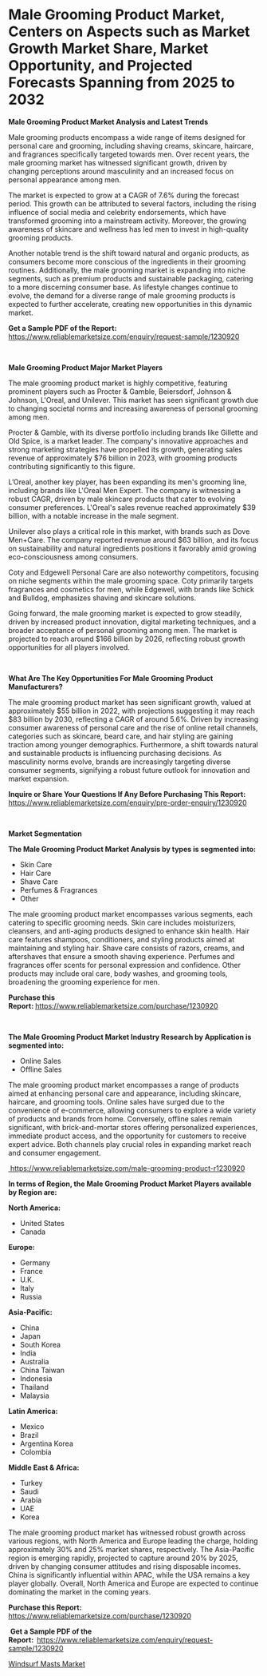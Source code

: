 <p><h1>Male Grooming Product Market, Centers on Aspects such as Market Growth Market Share, Market Opportunity, and Projected Forecasts Spanning from 2025 to 2032</h1></p><p><strong>Male Grooming Product Market Analysis and Latest Trends</strong></p>
<p><p>Male grooming products encompass a wide range of items designed for personal care and grooming, including shaving creams, skincare, haircare, and fragrances specifically targeted towards men. Over recent years, the male grooming market has witnessed significant growth, driven by changing perceptions around masculinity and an increased focus on personal appearance among men. </p><p>The market is expected to grow at a CAGR of 7.6% during the forecast period. This growth can be attributed to several factors, including the rising influence of social media and celebrity endorsements, which have transformed grooming into a mainstream activity. Moreover, the growing awareness of skincare and wellness has led men to invest in high-quality grooming products. </p><p>Another notable trend is the shift toward natural and organic products, as consumers become more conscious of the ingredients in their grooming routines. Additionally, the male grooming market is expanding into niche segments, such as premium products and sustainable packaging, catering to a more discerning consumer base. As lifestyle changes continue to evolve, the demand for a diverse range of male grooming products is expected to further accelerate, creating new opportunities in this dynamic market.</p></p>
<p><strong>Get a Sample PDF of the Report:&nbsp;</strong> <a href="https://www.reliablemarketsize.com/enquiry/request-sample/1230920?utm_campaign=2334&utm_medium=2&utm_source=Github&utm_content=ia&utm_term=04042025&utm_id=male-grooming-product">https://www.reliablemarketsize.com/enquiry/request-sample/1230920</a></p>
<p>&nbsp;</p>
<p><strong>Male Grooming Product Major Market Players</strong></p>
<p><p>The male grooming product market is highly competitive, featuring prominent players such as Procter & Gamble, Beiersdorf, Johnson & Johnson, L'Oreal, and Unilever. This market has seen significant growth due to changing societal norms and increasing awareness of personal grooming among men.</p><p>Procter & Gamble, with its diverse portfolio including brands like Gillette and Old Spice, is a market leader. The company's innovative approaches and strong marketing strategies have propelled its growth, generating sales revenue of approximately $76 billion in 2023, with grooming products contributing significantly to this figure.</p><p>L’Oreal, another key player, has been expanding its men's grooming line, including brands like L'Oreal Men Expert. The company is witnessing a robust CAGR, driven by male skincare products that cater to evolving consumer preferences. L'Oreal's sales revenue reached approximately $39 billion, with a notable increase in the male segment.</p><p>Unilever also plays a critical role in this market, with brands such as Dove Men+Care. The company reported revenue around $63 billion, and its focus on sustainability and natural ingredients positions it favorably amid growing eco-consciousness among consumers.</p><p>Coty and Edgewell Personal Care are also noteworthy competitors, focusing on niche segments within the male grooming space. Coty primarily targets fragrances and cosmetics for men, while Edgewell, with brands like Schick and Bulldog, emphasizes shaving and skincare solutions.</p><p>Going forward, the male grooming market is expected to grow steadily, driven by increased product innovation, digital marketing techniques, and a broader acceptance of personal grooming among men. The market is projected to reach around $166 billion by 2026, reflecting robust growth opportunities for all players involved.</p></p>
<p>&nbsp;</p>
<p><strong>What Are The Key Opportunities For Male Grooming Product Manufacturers?</strong></p>
<p><p>The male grooming product market has seen significant growth, valued at approximately $55 billion in 2022, with projections suggesting it may reach $83 billion by 2030, reflecting a CAGR of around 5.6%. Driven by increasing consumer awareness of personal care and the rise of online retail channels, categories such as skincare, beard care, and hair styling are gaining traction among younger demographics. Furthermore, a shift towards natural and sustainable products is influencing purchasing decisions. As masculinity norms evolve, brands are increasingly targeting diverse consumer segments, signifying a robust future outlook for innovation and market expansion.</p></p>
<p><strong>Inquire or Share Your Questions If Any Before Purchasing This Report:</strong> <a href="https://www.reliablemarketsize.com/enquiry/pre-order-enquiry/1230920?utm_campaign=2334&utm_medium=2&utm_source=Github&utm_content=ia&utm_term=04042025&utm_id=male-grooming-product">https://www.reliablemarketsize.com/enquiry/pre-order-enquiry/1230920</a></p>
<p>&nbsp;</p>
<p><strong>Market Segmentation</strong></p>
<p><strong>The Male Grooming Product Market Analysis by types is segmented into:</strong></p>
<p><ul><li>Skin Care</li><li>Hair Care</li><li>Shave Care</li><li>Perfumes & Fragrances</li><li>Other</li></ul></p>
<p><p>The male grooming product market encompasses various segments, each catering to specific grooming needs. Skin care includes moisturizers, cleansers, and anti-aging products designed to enhance skin health. Hair care features shampoos, conditioners, and styling products aimed at maintaining and styling hair. Shave care consists of razors, creams, and aftershaves that ensure a smooth shaving experience. Perfumes and fragrances offer scents for personal expression and confidence. Other products may include oral care, body washes, and grooming tools, broadening the grooming experience for men.</p></p>
<p><strong>Purchase this Report:&nbsp;</strong><a href="https://www.reliablemarketsize.com/purchase/1230920?utm_campaign=2334&utm_medium=2&utm_source=Github&utm_content=ia&utm_term=04042025&utm_id=male-grooming-product">https://www.reliablemarketsize.com/purchase/1230920</a></p>
<p>&nbsp;</p>
<p><strong>The Male Grooming Product Market Industry Research by Application is segmented into:</strong></p>
<p><ul><li>Online Sales</li><li>Offline Sales</li></ul></p>
<p><p>The male grooming product market encompasses a range of products aimed at enhancing personal care and appearance, including skincare, haircare, and grooming tools. Online sales have surged due to the convenience of e-commerce, allowing consumers to explore a wide variety of products and brands from home. Conversely, offline sales remain significant, with brick-and-mortar stores offering personalized experiences, immediate product access, and the opportunity for customers to receive expert advice. Both channels play crucial roles in expanding market reach and consumer engagement.</p></p>
<p><a href="https://www.reliablemarketsize.com/male-grooming-product-r1230920?utm_campaign=2334&utm_medium=2&utm_source=Github&utm_content=ia&utm_term=04042025&utm_id=male-grooming-product">&nbsp;https://www.reliablemarketsize.com/male-grooming-product-r1230920</a></p>
<p><strong>In terms of Region, the Male Grooming Product Market Players available by Region are:</strong></p>
<p>
    <p> <strong> North America: </strong>
        <ul>
            <li>United States</li>
            <li>Canada</li>
        </ul>
        </p> 
    <p> <strong> Europe: </strong>
        <ul>
            <li>Germany</li>
            <li>France</li>
            <li>U.K.</li>
            <li>Italy</li>
            <li>Russia</li>
        </ul>
        </p> 
    <p> <strong> Asia-Pacific: </strong>
        <ul>
            <li>China</li>
            <li>Japan</li>
            <li>South Korea</li>
            <li>India</li>
            <li>Australia</li>
            <li>China Taiwan</li>
            <li>Indonesia</li>
            <li>Thailand</li>
            <li>Malaysia</li>
        </ul>
        </p> 
    <p> <strong> Latin America: </strong>
        <ul>
            <li>Mexico</li>
            <li>Brazil</li>
            <li>Argentina Korea</li>
            <li>Colombia</li>
        </ul>
        </p> 
    <p> <strong> Middle East & Africa: </strong>
        <ul>
            <li>Turkey</li>
            <li>Saudi</li>
            <li>Arabia</li>
            <li>UAE</li>
            <li>Korea</li>
        </ul>
    </p>
    </p>
<p><p>The male grooming product market has witnessed robust growth across various regions, with North America and Europe leading the charge, holding approximately 30% and 25% market shares, respectively. The Asia-Pacific region is emerging rapidly, projected to capture around 20% by 2025, driven by changing consumer attitudes and rising disposable incomes. China is significantly influential within APAC, while the USA remains a key player globally. Overall, North America and Europe are expected to continue dominating the market in the coming years.</p></p>
<p><strong>Purchase this Report: </strong><a href="https://www.reliablemarketsize.com/purchase/1230920?utm_campaign=2334&utm_medium=2&utm_source=Github&utm_content=ia&utm_term=04042025&utm_id=male-grooming-product">https://www.reliablemarketsize.com/purchase/1230920</a></p>
<p>&nbsp;<strong>Get a Sample PDF of the Report:&nbsp;&nbsp;</strong><a href="https://www.reliablemarketsize.com/enquiry/request-sample/1230920?utm_campaign=2334&utm_medium=2&utm_source=Github&utm_content=ia&utm_term=04042025&utm_id=male-grooming-product">https://www.reliablemarketsize.com/enquiry/request-sample/1230920</a></p>
<p><strong></strong></p>
<p><p><a href="https://github.com/suleimannichelle7/Market-Research-Report-List-1/blob/main/windsurf-masts-market.md?utm_campaign=2334&utm_medium=2&utm_source=Github&utm_content=ia&utm_term=04042025&utm_id=male-grooming-product">Windsurf Masts Market</a></p></p>